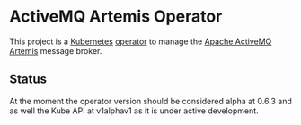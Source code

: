 # ActiveMQ Artemis Operator

This project is a [Kubernetes](https://kubernetes.io/) [operator](https://coreos.com/blog/introducing-operators.html)
to manage the [Apache ActiveMQ Artemis](https://activemq.apache.org/artemis/) message broker.

## Status
At the moment the operator version should be considered alpha at 0.6.3 and as well the Kube API at v1alphav1
as it is under active development.
